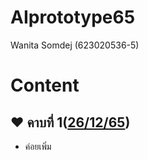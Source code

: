 # AIprototype65
Wanita Somdej (623020536-5)

# Content
## ❤ คาบที่ 1([26/12/65](https://github.com/Wanita-8943/AIprototype65/blob/main/%E0%B8%84%E0%B8%B2%E0%B8%9A%E0%B8%97%E0%B8%B5%E0%B9%88%201.pdf))
- ค่อยเพิ่ม